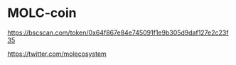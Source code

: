 # MOLC-coin
https://bscscan.com/token/0x64f867e84e745091f1e9b305d9daf127e2c23f35


https://twitter.com/molecosystem
